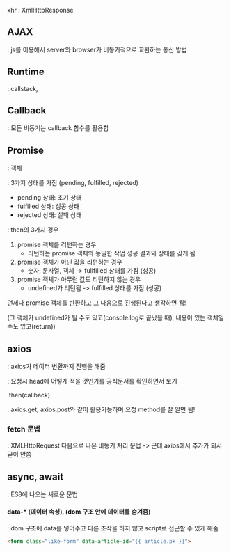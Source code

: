 xhr : XmlHttpResponse



## AJAX

: js를 이용해서 server와 browser가 비동기적으로 교환하는 통신 방법



## Runtime

: callstack, 



## Callback

: 모든 비동기는 callback 함수를 활용함



## Promise

: 객체

: 3가지 상태를 가짐 (pending, fulfilled, rejected)

- pending 상태: 초기 상태
- fulfilled 상태: 성공 상태
- rejected 상태: 실패 상태



: then의 3가지 경우

1. promise 객체를 리턴하는 경우
   - 리턴하는 promise 객체와 동일한 작업 성공 결과와 상태를 갖게 됨
2. promise 객체가 아닌 값을 리턴하는 경우
   - 숫자, 문자열, 객체 -> fullfilled 상태를 가짐 (성공)
3. promise 객체가 아무런 값도 리턴하지 않는 경우
   - undefined가 리턴됨 -> fulfilled 상태를 가짐 (성공)

언제나 promise 객체를 반환하고 그 다음으로 진행된다고 생각하면 됨!

(그 객체가 undefined가 될 수도 있고(console.log로 끝났을 때), 내용이 있는 객체일수도 있고(return))



## axios

: axios가 데이터 변환까지 진행을 해줌

: 요청시 head에 어떻게 적을 것인가를 공식문서를 확인하면서 보기

.then(callback)

: axios.get, axios.post와 같이 활용가능하며 요청 method를 잘 알면 됨!





### fetch 문법

:  XMLHttpRequest 다음으로 나온 비동기 처리 문법 -> 근데 axios에서 추가가 되서 굳이 안씀



## async, await

: ES8에 나오는 새로운 문법



#### data-* (데이터 속성), (dom 구조 안에 데이터를 숨겨줌)

: dom 구조에 data를 넣어주고 다른 조작을 하지 않고 script로 접근할 수 있게 해줌

```html
<form class="like-form" data-article-id="{{ article.pk }}">
```

